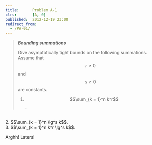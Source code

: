 ```yaml
---
title:      Problem A-1
clrs:       [A, 0]
published:  2012-12-19 23:00
redirect_from:
  - /PA-01/
---
```


>***Bounding summations***
>
>Give asymptotically tight bounds on the following summations. Assume that $$r \ge 0$$ and $$s \ge 0$$ are constants.
>
>1. $$\sum_{k = 1}^n k^r$$.
<br/>
2. $$\sum_{k = 1}^n \lg^s k$$.
<br/>
3. $$\sum_{k = 1}^n k^r \lg^s k$$.

Arghh! Laters!
